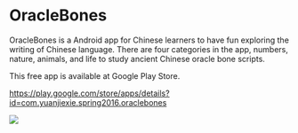 # OracleBones
OracleBones is a Android app for Chinese learners to have fun exploring the writing of Chinese language. There are four categories in the app, numbers, nature, animals, and life to study ancient Chinese oracle bone scripts.

This free app is available at Google Play Store.

https://play.google.com/store/apps/details?id=com.yuanjiexie.spring2016.oraclebones



![](https://s3-us-west-2.amazonaws.com/yuanjiexie/spring2016/oraclebonesdemo.gif)
